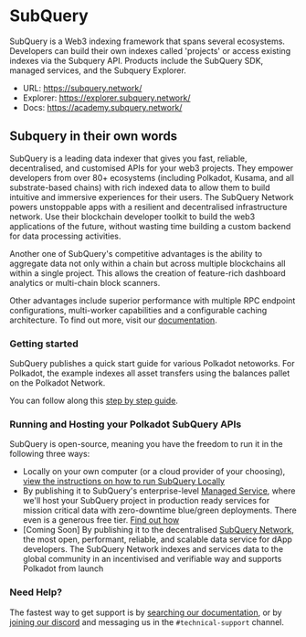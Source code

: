 # SubQuery

SubQuery is a Web3 indexing framework that spans several ecosystems. Developers can build their own indexes called 'projects' or access existing indexes via the Subquery API. Products include the SubQuery SDK, managed services, and the Subquery Explorer.

- URL: https://subquery.network/
- Explorer: https://explorer.subquery.network/
- Docs: https://academy.subquery.network/

## Subquery in their own words

SubQuery is a leading data indexer that gives you fast, reliable, decentralised, and customised APIs for your web3 projects. They empower developers from over 80+ ecosystems (including Polkadot, Kusama, and all substrate-based chains) with rich indexed data to allow them to build intuitive and immersive experiences for their users. The SubQuery Network powers unstoppable apps with a resilient and decentralised infrastructure network. Use their blockchain developer toolkit to build the web3 applications of the future, without wasting time building a custom backend for data processing activities.

Another one of SubQuery's competitive advantages is the ability to aggregate data not only within a chain but across multiple blockchains all within a single project. This allows the creation of feature-rich dashboard analytics or multi-chain block scanners.

Other advantages include superior performance with multiple RPC endpoint configurations, multi-worker capabilities and a configurable caching architecture. To find out more, visit our [documentation](https://academy.subquery).

### Getting started

SubQuery publishes a quick start guide for various Polkadot netoworks. For Polkadot, the example indexes all asset transfers using the balances pallet on the Polkadot Network.

You can follow along this [step by step guide](https://academy.subquery.network/quickstart/quickstart_chains/polkadot.html).

### Running and Hosting your Polkadot SubQuery APIs

SubQuery is open-source, meaning you have the freedom to run it in the following three ways:

- Locally on your own computer (or a cloud provider of your choosing), [view the instructions on how to run SubQuery Locally](https://academy.subquery.network/run_publish/run.html)
- By publishing it to SubQuery's enterprise-level [Managed Service](https://managedservice.subquery.network), where we'll host your SubQuery project in production ready services for mission critical data with zero-downtime blue/green deployments. There even is a generous free tier. [Find out how](https://academy.subquery.network/run_publish/publish.html)
- [Coming Soon] By publishing it to the decentralised [SubQuery Network](https://subquery.network/network), the most open, performant, reliable, and scalable data service for dApp developers. The SubQuery Network indexes and services data to the global community in an incentivised and verifiable way and supports Polkadot from launch

### Need Help?

The fastest way to get support is by [searching our documentation](https://academy.subquery.network), or by [joining our discord](https://discord.com/invite/subquery) and messaging us in the `#technical-support` channel.
